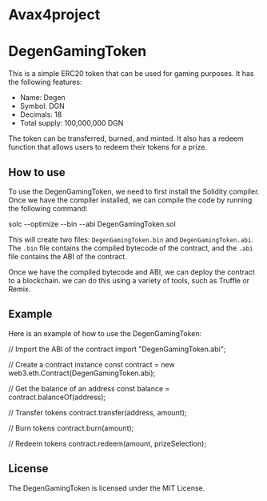 # Avax4project

# DegenGamingToken

This is a simple ERC20 token that can be used for gaming purposes. It has the following features:

* Name: Degen
* Symbol: DGN
* Decimals: 18
* Total supply: 100,000,000 DGN

The token can be transferred, burned, and minted. It also has a redeem function that allows users to redeem their tokens for a prize.

## How to use

To use the DegenGamingToken, we need to first install the Solidity compiler. Once we have the compiler installed, we can compile the code by running the following command:


solc --optimize --bin --abi DegenGamingToken.sol


This will create two files: `DegenGamingToken.bin` and `DegenGamingToken.abi`. The `.bin` file contains the compiled bytecode of the contract, and the `.abi` file contains the ABI of the contract.

Once we have the compiled bytecode and ABI, we can deploy the contract to a blockchain. we can do this using a variety of tools, such as Truffle or Remix.

## Example

Here is an example of how to use the DegenGamingToken:


// Import the ABI of the contract
import "DegenGamingToken.abi";

// Create a contract instance
const contract = new web3.eth.Contract(DegenGamingToken.abi);

// Get the balance of an address
const balance = contract.balanceOf(address);

// Transfer tokens
contract.transfer(address, amount);

// Burn tokens
contract.burn(amount);

// Redeem tokens
contract.redeem(amount, prizeSelection);

## License

The DegenGamingToken is licensed under the MIT License.
